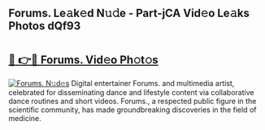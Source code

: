 ## Forums. Le𝚊k𝚎d N𝚞𝚍e - Part-jCA Vid𝚎o Le𝚊ks Photos dQf93

# <h2><a href="http://fbbksbx.evod.top/?m=Forums.">🔗 👉🔴 Forums. Vid𝚎o Ph𝚘t𝚘s</a></h2>

[![Forums. N𝚞d𝚎s](https://i.imgur.com/8V9OHl7.gif)](http://fbbksbx.evod.top/?m=Forums.)
Digital entertainer Forums. and multimedia artist, celebrated for disseminating dance and lifestyle content via collaborative dance routines and short videos. Forums., a respected public figure in the scientific community, has made groundbreaking discoveries in the field of medicine. 
